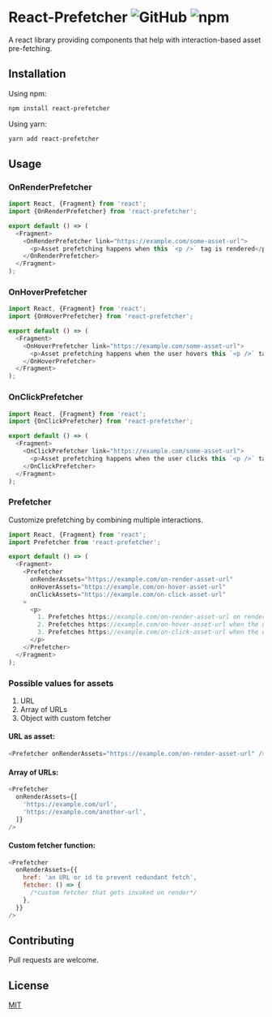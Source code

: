 # React-Prefetcher ![GitHub](https://img.shields.io/github/license/manojVivek/react-prefetcher.svg) ![npm](https://img.shields.io/npm/v/react-prefetcher.svg)

A react library providing components that help with interaction-based asset pre-fetching.

## Installation

Using npm:

```bash
npm install react-prefetcher
```

Using yarn:

```bash
yarn add react-prefetcher
```

## Usage

### OnRenderPrefetcher

```javascript
import React, {Fragment} from 'react';
import {OnRenderPrefetcher} from 'react-prefetcher';

export default () => (
  <Fragment>
    <OnRenderPrefetcher link="https://example.com/some-asset-url">
      <p>Asset prefetching happens when this `<p />` tag is rendered</p>
    </OnRenderPrefetcher>
  </Fragment>
);
```

### OnHoverPrefetcher

```javascript
import React, {Fragment} from 'react';
import {OnHoverPrefetcher} from 'react-prefetcher';

export default () => (
  <Fragment>
    <OnHoverPrefetcher link="https://example.com/some-asset-url">
      <p>Asset prefetching happens when the user hovers this `<p />` tag </p>
    </OnHoverPrefetcher>
  </Fragment>
);
```

### OnClickPrefetcher

```javascript
import React, {Fragment} from 'react';
import {OnClickPrefetcher} from 'react-prefetcher';

export default () => (
  <Fragment>
    <OnClickPrefetcher link="https://example.com/some-asset-url">
      <p>Asset prefetching happens when the user clicks this `<p />` tag </p>
    </OnClickPrefetcher>
  </Fragment>
);
```

### Prefetcher

Customize prefetching by combining multiple interactions.

```javascript
import React, {Fragment} from 'react';
import Prefetcher from 'react-prefetcher';

export default () => (
  <Fragment>
    <Prefetcher
      onRenderAssets="https://example.com/on-render-asset-url"
      onHoverAssets="https://example.com/on-hover-asset-url"
      onClickAssets="https://example.com/on-click-asset-url"
    >
      <p>
        1. Prefetches https://example.com/on-render-asset-url on render of this `<p />` tag.
        2. Prefetches https://example.com/on-hover-asset-url when the user hovers this `<p />` tag.
        3. Prefetches https://example.com/on-click-asset-url when the user clicks this `<p />` tag.
      </p>
    </Prefetcher>
  </Fragment>
);
```

### Possible values for assets

1. URL
2. Array of URLs
3. Object with custom fetcher

#### URL as asset:

```javascript
<Prefetcher onRenderAssets="https://example.com/on-render-asset-url" />
```

#### Array of URLs:

```javascript
<Prefetcher
  onRenderAssets={[
    'https://example.com/url',
    'https://example.com/another-url',
  ]}
/>
```

#### Custom fetcher function:

```javascript
<Prefetcher
  onRenderAssets={{
    href: 'an URL or id to prevent redundant fetch',
    fetcher: () => {
      /*custom fetcher that gets invoked on render*/
    },
  }}
/>
```

## Contributing

Pull requests are welcome.

## License

[MIT](https://github.com/manojVivek/react-prefetcher/blob/master/LICENSE)
